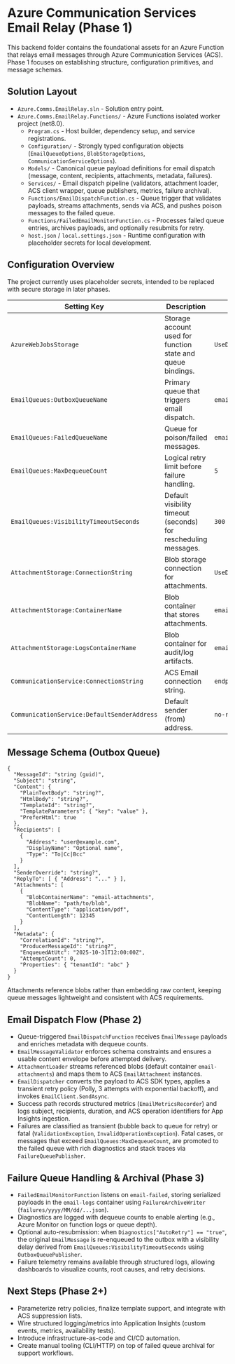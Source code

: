 # Azure Communication Services Email Relay (Phase 1)

This backend folder contains the foundational assets for an Azure Function that relays email messages through Azure Communication Services (ACS). Phase 1 focuses on establishing structure, configuration primitives, and message schemas.

## Solution Layout

- `Azure.Comms.EmailRelay.sln` - Solution entry point.
- `Azure.Comms.EmailRelay.Functions/` - Azure Functions isolated worker project (net8.0).
  - `Program.cs` - Host builder, dependency setup, and service registrations.
  - `Configuration/` - Strongly typed configuration objects (`EmailQueueOptions`, `BlobStorageOptions`, `CommunicationServiceOptions`).
  - `Models/` - Canonical queue payload definitions for email dispatch (message, content, recipients, attachments, metadata, failures).
  - `Services/` - Email dispatch pipeline (validators, attachment loader, ACS client wrapper, queue publishers, metrics, failure archival).
  - `Functions/EmailDispatchFunction.cs` - Queue trigger that validates payloads, streams attachments, sends via ACS, and pushes poison messages to the failed queue.
  - `Functions/FailedEmailMonitorFunction.cs` - Processes failed queue entries, archives payloads, and optionally resubmits for retry.
  - `host.json` / `local.settings.json` - Runtime configuration with placeholder secrets for local development.

## Configuration Overview

The project currently uses placeholder secrets, intended to be replaced with secure storage in later phases.

| Setting Key | Description | Phase 1 Default |
| --- | --- | --- |
| `AzureWebJobsStorage` | Storage account used for function state and queue bindings. | `UseDevelopmentStorage=true` |
| `EmailQueues:OutboxQueueName` | Primary queue that triggers email dispatch. | `email-outbox` |
| `EmailQueues:FailedQueueName` | Queue for poison/failed messages. | `email-failed` |
| `EmailQueues:MaxDequeueCount` | Logical retry limit before failure handling. | `5` |
| `EmailQueues:VisibilityTimeoutSeconds` | Default visibility timeout (seconds) for rescheduling messages. | `300` |
| `AttachmentStorage:ConnectionString` | Blob storage connection for attachments. | `UseDevelopmentStorage=true` |
| `AttachmentStorage:ContainerName` | Blob container that stores attachments. | `email-attachments` |
| `AttachmentStorage:LogsContainerName` | Blob container for audit/log artifacts. | `email-logs` |
| `CommunicationService:ConnectionString` | ACS Email connection string. | `endpoint=...;accesskey=...` |
| `CommunicationService:DefaultSenderAddress` | Default sender (from) address. | `no-reply@contoso.com` |

## Message Schema (Outbox Queue)

```jsonc
{
  "MessageId": "string (guid)",
  "Subject": "string",
  "Content": {
    "PlainTextBody": "string?",
    "HtmlBody": "string?",
    "TemplateId": "string?",
    "TemplateParameters": { "key": "value" },
    "PreferHtml": true
  },
  "Recipients": [
    {
      "Address": "user@example.com",
      "DisplayName": "Optional name",
      "Type": "To|Cc|Bcc"
    }
  ],
  "SenderOverride": "string?",
  "ReplyTo": [ { "Address": "..." } ],
  "Attachments": [
    {
      "BlobContainerName": "email-attachments",
      "BlobName": "path/to/blob",
      "ContentType": "application/pdf",
      "ContentLength": 12345
    }
  ],
  "Metadata": {
    "CorrelationId": "string?",
    "ProducerMessageId": "string?",
    "EnqueuedAtUtc": "2025-10-31T12:00:00Z",
    "AttemptCount": 0,
    "Properties": { "tenantId": "abc" }
  }
}
```

Attachments reference blobs rather than embedding raw content, keeping queue messages lightweight and consistent with ACS requirements.

## Email Dispatch Flow (Phase 2)

- Queue-triggered `EmailDispatchFunction` receives `EmailMessage` payloads and enriches metadata with dequeue counts.
- `EmailMessageValidator` enforces schema constraints and ensures a usable content envelope before attempted delivery.
- `AttachmentLoader` streams referenced blobs (default container `email-attachments`) and maps them to ACS `EmailAttachment` instances.
- `EmailDispatcher` converts the payload to ACS SDK types, applies a transient retry policy (Polly, 3 attempts with exponential backoff), and invokes `EmailClient.SendAsync`.
- Success path records structured metrics (`EmailMetricsRecorder`) and logs subject, recipients, duration, and ACS operation identifiers for App Insights ingestion.
- Failures are classified as transient (bubble back to queue for retry) or fatal (`ValidationException`, `InvalidOperationException`). Fatal cases, or messages that exceed `EmailQueues:MaxDequeueCount`, are promoted to the failed queue with rich diagnostics and stack traces via `FailureQueuePublisher`.

## Failure Queue Handling & Archival (Phase 3)

- `FailedEmailMonitorFunction` listens on `email-failed`, storing serialized payloads in the `email-logs` container using `FailureArchiveWriter` (`failures/yyyy/MM/dd/...json`).
- Diagnostics are logged with dequeue counts to enable alerting (e.g., Azure Monitor on function logs or queue depth).
- Optional auto-resubmission: when `Diagnostics["AutoRetry"] == "true"`, the original `EmailMessage` is re-enqueued to the outbox with a visibility delay derived from `EmailQueues:VisibilityTimeoutSeconds` using `OutboxQueuePublisher`.
- Failure telemetry remains available through structured logs, allowing dashboards to visualize counts, root causes, and retry decisions.

## Next Steps (Phase 2+)

- Parameterize retry policies, finalize template support, and integrate with ACS suppression lists.
- Wire structured logging/metrics into Application Insights (custom events, metrics, availability tests).
- Introduce infrastructure-as-code and CI/CD automation.
- Create manual tooling (CLI/HTTP) on top of failed queue archival for support workflows.
